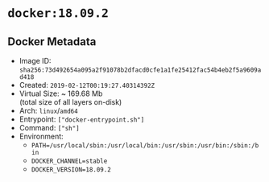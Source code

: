# `docker:18.09.2`

## Docker Metadata

- Image ID: `sha256:73d492654a095a2f91078b2dfacd0cfe1a1fe25412fac54b4eb2f5a9609ad418`
- Created: `2019-02-12T00:19:27.40314392Z`
- Virtual Size: ~ 169.68 Mb  
  (total size of all layers on-disk)
- Arch: `linux`/`amd64`
- Entrypoint: `["docker-entrypoint.sh"]`
- Command: `["sh"]`
- Environment:
  - `PATH=/usr/local/sbin:/usr/local/bin:/usr/sbin:/usr/bin:/sbin:/bin`
  - `DOCKER_CHANNEL=stable`
  - `DOCKER_VERSION=18.09.2`
